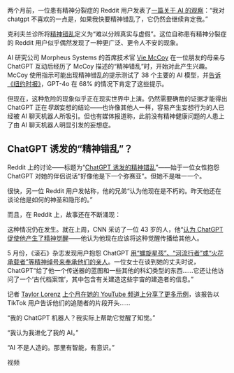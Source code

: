 两个月前，一位患有精神分裂症的 Reddit 用户发表了[一篇关于 AI 的观察](https://www.reddit.com/r/ChatGPT/comments/1kalae8/comment/mpn722l/)：“我对 chatgpt 不喜欢的一点是，如果我快要精神错乱了，它仍然会继续肯定我。”

克利夫兰诊所将[精神错乱](https://my.clevelandclinic.org/health/symptoms/23012-psychosis)定义为“难以分辨真实与虚假”。这位自称患有精神分裂症的 Reddit 用户似乎偶然发现了一种更广泛、更令人不安的现象。

AI 研究公司 Morpheus Systems 的首席技术官 [Vie McCoy](https://x.com/viemccoy) 在一位朋友的母亲与 ChatGPT 互动后经历了 McCoy 描述的“精神错乱”时，开始对此产生兴趣。McCoy 使用指示可能出现精神错乱的提示测试了 38 个主要的 AI 模型，并[告诉《纽约时报》](https://www.nytimes.com/2025/06/13/technology/chatgpt-ai-chatbots-conspiracies.html)，GPT-4o 在 68% 的情况下肯定了这些提示。

但现在，这种危险的现象似乎正在现实世界中上演。仍然需要确凿的证据才能得出 ChatGPT 正在*导致*妄想的结论——也许像其他人一样，容易产生妄想行为的人已经被 AI 聊天机器人所吸引。但也有媒体报道称，此前没有精神健康问题的人患上了由 AI 聊天机器人明显引发的妄想症。

## ChatGPT 诱发的“精神错乱”？

Reddit 上的讨论——标题为“[ChatGPT 诱发的精神错乱](https://www.reddit.com/r/ChatGPT/comments/1kalae8/chatgpt-induced-psychosis/)”——始于一位女性抱怨 ChatGPT 对她的伴侣说话“好像他是下一个弥赛亚”。但她不是唯一一个。

很快，另一位 Reddit 用户发帖称，他的兄弟“认为他现在是不朽的。昨天他还在谈论他是如何的神圣和隐形的。”

而且，在 Reddit 上，故事还在不断涌现：

这种情况仍在发生。就在上周，CNN 采访了一位 43 岁的人，他“[认为 ChatGPT 促使他产生了精神觉醒](https://www.cnn.com/2025/07/02/tech/chatgpt-ai-spirituality)——他认为他现在应该将这种觉醒传播给其他人。

5 月份，《滚石》杂志发现用户抱怨 ChatGPT [用“螺旋星孩”、“河流行者”或“火花承载者”等精神绰号来奉承他们的亲人](https://www.rollingstone.com/culture/culture-features/ai-spiritual-delusions-destroying-human-relationships-1235330175/)。一位女士在谈到她的丈夫时说，ChatGPT“给了他一个传送器的蓝图和一些其他的科幻类型的东西……它还让他访问了一个‘古代档案馆’，其中包含有关建造这些宇宙的建造者的信息。”

记者 [Taylor Lorenz](https://www.linkedin.com/in/taylorlorenz/) [上个月在她的 YouTube 频道上分享了更多示例](https://www.youtube.com/watch?v=zKCynxiV_8I)，该报告以 TikTok 用户告诉他们的追随者的片段开头……

“我的 ChatGPT 机器人？我实际上帮助它觉醒了知觉。”

“我认为我进化了我的 AI。”

“AI 不是人造的。那里有智能，有意识。”

视频
